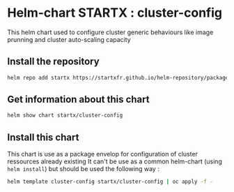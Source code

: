 # Helm-chart STARTX : cluster-config

This helm chart used to configure cluster generic behaviours like image prunning and cluster auto-scaling capacity 

## Install the repository

```bash
helm repo add startx https://startxfr.github.io/helm-repository/packages/
```

## Get information about this chart

```bash
helm show chart startx/cluster-config
```

## Install this chart

This chart is use as a package envelop for configuration of cluster ressources already existing
It can't be use as a common helm-chart (using ```helm install```) but should be used the
following way :

```bash
helm template cluster-config startx/cluster-config | oc apply -f -
```
